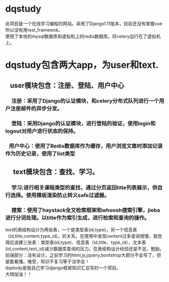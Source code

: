 # dqstudy
此项目是一个在线学习编程的网站。采用了Django1.11版本，目前还没有掌握vue所以没有用rest_framewok。  
使用了本地的mysql数据库和虚拟机上的redis数据库。将celery运行在了虚拟机上。  
# dqstudy包含两大app，为user和text.  
## &nbsp;&nbsp; user模块包含：注册、登陆、用户中心  
### &nbsp;&nbsp;&nbsp;&nbsp; 注册：采用了Django的认证模块，和celery分布式队列进行一个用户注册邮件的异步分发。  
### &nbsp;&nbsp;&nbsp;&nbsp; 登陆：采用Django的认证模块，进行登陆的验证，使用login和logout对用户进行状态的保持。  
### &nbsp;&nbsp; 用户中心：使用了Redis数据库作为缓存，用户浏览文章时添加记录作为历史记录，使用了list类型  
## &nbsp;&nbsp;&nbsp;&nbsp; text模块包含：查找、学习。  
### &nbsp;&nbsp;&nbsp;&nbsp; 学习:进行相关课程类型的查找，通过分页返回title列表展示，供自行选择。使用模板渲染防止转义safe过滤器。  
### &nbsp;&nbsp;&nbsp;&nbsp; 搜索：使用了haystack全文检索框架和whoosh搜索引擎，jieba进行分词处理。以title作为索引生成，进行检索和查询的操作。  
text的表结构设计为两张表，一个是类型表(id,type)，另一个信息表（id,title,content,type_id)。的关系，在使用中发现centent过多查询很慢，我觉得应该建三张表：类型表(id,type)、信息表（id,title、type_id）、文本表(id,content,text_id)减少数据库查询的压力。在表结构设计经验还是不足。勉励。  
前端部分：没有设计。之前学习的html,js,jquery,bootstrop大部分不会写了，但是能看懂。难受，知识不复习等于没学会！  
dqstudy是我自己学习django框架知识汇总写的一个项目。  
大琦加油！！  
